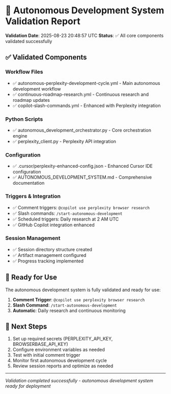 # 🤖 Autonomous Development System Validation Report

**Validation Date**: 2025-08-23 20:48:57 UTC
**Status**: ✅ All core components validated successfully

## ✅ Validated Components

### Workflow Files
- ✅ autonomous-perplexity-development-cycle.yml - Main autonomous development workflow
- ✅ continuous-roadmap-research.yml - Continuous research and roadmap updates
- ✅ copilot-slash-commands.yml - Enhanced with Perplexity integration

### Python Scripts  
- ✅ autonomous_development_orchestrator.py - Core orchestration engine
- ✅ perplexity_client.py - Perplexity API integration

### Configuration
- ✅ .cursor/perplexity-enhanced-config.json - Enhanced Cursor IDE configuration
- ✅ AUTONOMOUS_DEVELOPMENT_SYSTEM.md - Comprehensive documentation

### Triggers & Integration
- ✅ Comment triggers: `@copilot use perplexity browser research`
- ✅ Slash commands: `/start-autonomous-development`
- ✅ Scheduled triggers: Daily research at 2 AM UTC
- ✅ GitHub Copilot integration enhanced

### Session Management
- ✅ Session directory structure created
- ✅ Artifact management configured
- ✅ Progress tracking implemented

## 🎯 Ready for Use

The autonomous development system is fully validated and ready for use:

1. **Comment Trigger**: `@copilot use perplexity browser research`
2. **Slash Command**: `/start-autonomous-development`
3. **Automatic**: Daily research and continuous monitoring

## 🔄 Next Steps

1. Set up required secrets (PERPLEXITY_API_KEY, BROWSERBASE_API_KEY)
2. Configure environment variables as needed
3. Test with initial comment trigger
4. Monitor first autonomous development cycle
5. Review session reports and optimize as needed

---
*Validation completed successfully - autonomous development system ready for deployment*
